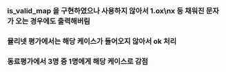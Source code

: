 ### is_valid_map 을 구현하였으나 사용하지 않아서 1.ox\nx 등 채워진 문자가 오는 경우에도 출력해버림
### 뮬리넷 평가에서는 해당 케이스가 들어오지 않아서 ok 처리
### 동료평가에서 3명 중 1명에게 해당 케이스로 감점
